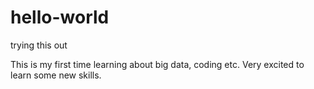 # hello-world
trying this out

This is my first time learning about big data, coding etc. Very excited to learn some new skills. 
